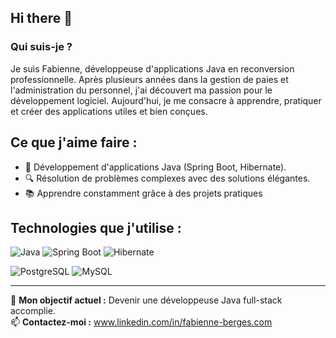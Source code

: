 ## Hi there 👋
### Qui suis-je ?
Je suis Fabienne, développeuse d'applications Java en reconversion professionnelle. Après plusieurs années dans la gestion de paies et l'administration du personnel, j'ai découvert ma passion pour le développement logiciel. Aujourd'hui, je me consacre à apprendre, pratiquer et créer des applications utiles et bien conçues.

## Ce que j'aime faire :
- 🌟 Développement d'applications Java (Spring Boot, Hibernate).
- 🔍 Résolution de problèmes complexes avec des solutions élégantes.
- 📚 Apprendre constamment grâce à des projets pratiques
  
## Technologies que j'utilise :
![Java](https://img.shields.io/badge/Java-%23ED8B00.svg?style=for-the-badge&logo=java&logoColor=white)
![Spring Boot](https://img.shields.io/badge/Spring%20Boot-%236DB33F.svg?style=for-the-badge&logo=springboot&logoColor=white)
![Hibernate](https://img.shields.io/badge/Hibernate-%23007ACC.svg?style=for-the-badge&logo=hibernate&logoColor=white)

![PostgreSQL](https://img.shields.io/badge/PostgreSQL-%234169E1?logo=postgresql&logoColor=white)
![MySQL](https://img.shields.io/badge/MySQL-%2300f.svg?style=for-the-badge&logo=mysql&logoColor=white)

---

🌟 **Mon objectif actuel :** Devenir une développeuse Java full-stack accomplie.  
📫 **Contactez-moi :** www.linkedin.com/in/fabienne-berges.com
